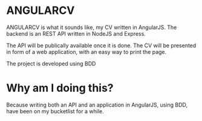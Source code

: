 ANGULARCV
=========

ANGULARCV is what it sounds like, my CV written in AngularJS. The backend is an REST API written in NodeJS and Express.

The API will be publically available once it is done. The CV will be presented in form of a web application, with an 
easy way to print the page.

The project is developed using BDD


Why am I doing this? 
===================

Because writing both an API and an application in AngularJS, using BDD, have been on my bucketlist for a while.


